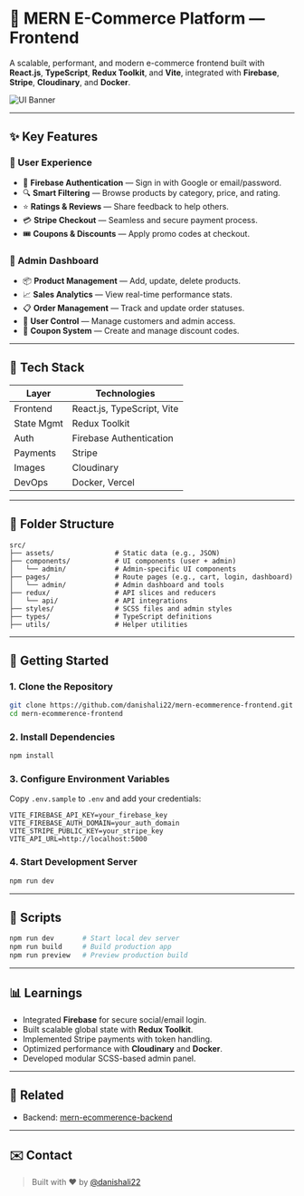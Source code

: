 # 💼 MERN E-Commerce Platform — Frontend

A scalable, performant, and modern e-commerce frontend built with **React.js**, **TypeScript**, **Redux Toolkit**, and **Vite**, integrated with **Firebase**, **Stripe**, **Cloudinary**, and **Docker**.

![UI Banner](https://images.unsplash.com/photo-1519389950473-47ba0277781c?w=1200\&auto=format\&fit=crop\&q=80)

---

## ✨ Key Features

### 👤 User Experience

* 🔐 **Firebase Authentication** — Sign in with Google or email/password.
* 🔍 **Smart Filtering** — Browse products by category, price, and rating.
* ⭐ **Ratings & Reviews** — Share feedback to help others.
* 💳 **Stripe Checkout** — Seamless and secure payment process.
* 🎟️ **Coupons & Discounts** — Apply promo codes at checkout.

### 💠 Admin Dashboard

* 📦 **Product Management** — Add, update, delete products.
* 📈 **Sales Analytics** — View real-time performance stats.
* 📋 **Order Management** — Track and update order statuses.
* 👥 **User Control** — Manage customers and admin access.
* 🎫 **Coupon System** — Create and manage discount codes.

---

## 🧰 Tech Stack

| Layer      | Technologies               |
| ---------- | -------------------------- |
| Frontend   | React.js, TypeScript, Vite |
| State Mgmt | Redux Toolkit              |
| Auth       | Firebase Authentication    |
| Payments   | Stripe                     |
| Images     | Cloudinary                 |
| DevOps     | Docker, Vercel             |

---

## 📁 Folder Structure

```
src/
├── assets/               # Static data (e.g., JSON)
├── components/           # UI components (user + admin)
│   └── admin/            # Admin-specific UI components
├── pages/                # Route pages (e.g., cart, login, dashboard)
│   └── admin/            # Admin dashboard and tools
├── redux/                # API slices and reducers
│   └── api/              # API integrations
├── styles/               # SCSS files and admin styles
├── types/                # TypeScript definitions
├── utils/                # Helper utilities
```

---

## 🚀 Getting Started

### 1. Clone the Repository

```bash
git clone https://github.com/danishali22/mern-ecommerence-frontend.git
cd mern-ecommerence-frontend
```

### 2. Install Dependencies

```bash
npm install
```

### 3. Configure Environment Variables

Copy `.env.sample` to `.env` and add your credentials:

```env
VITE_FIREBASE_API_KEY=your_firebase_key
VITE_FIREBASE_AUTH_DOMAIN=your_auth_domain
VITE_STRIPE_PUBLIC_KEY=your_stripe_key
VITE_API_URL=http://localhost:5000
```

### 4. Start Development Server

```bash
npm run dev
```

---

## 🔧 Scripts

```bash
npm run dev       # Start local dev server
npm run build     # Build production app
npm run preview   # Preview production build
```

---

## 📊 Learnings

* Integrated **Firebase** for secure social/email login.
* Built scalable global state with **Redux Toolkit**.
* Implemented Stripe payments with token handling.
* Optimized performance with **Cloudinary** and **Docker**.
* Developed modular SCSS-based admin panel.

---

## 🔗 Related

* Backend: [mern-ecommerence-backend](https://github.com/danishali22/mern-ecommerence-backend)

---

## ✉️ Contact

> Built with ❤️ by [@danishali22](https://github.com/danishali22)
